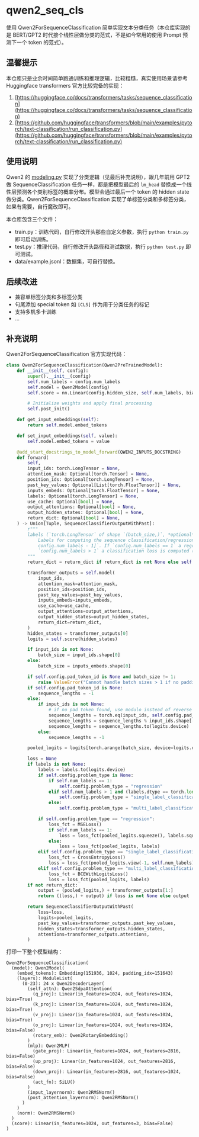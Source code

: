 # qwen2_seq_cls
使用 Qwen2ForSequenceClassification 简单实现文本分类任务（本仓库实现的是 BERT/GPT2 时代接个线性层做分类的范式，不是如今常用的使用 Prompt 预测下一个 token 的范式）。

## 温馨提示
本仓库只是业余时间简单跑通训练和推理逻辑，比较粗糙，真实使用场景请参考 Huggingface transformers 官方比较完备的实现：
1. [https://huggingface.co/docs/transformers/tasks/sequence_classification](https://huggingface.co/docs/transformers/tasks/sequence_classification)
2. [https://github.com/huggingface/transformers/blob/main/examples/pytorch/text-classification/run_classification.py](https://github.com/huggingface/transformers/blob/main/examples/pytorch/text-classification/run_classification.py)

## 使用说明
Qwen2 的 [modeling.py](https://github.com/huggingface/transformers/blob/main/src/transformers/models/qwen2/modeling_qwen2.py#L1279) 实现了分类逻辑（见最后补充说明），跟几年前用 GPT2 做 SequenceClassification 任务一样，都是把模型最后的 `lm_head` 替换成一个线性层预测各个类别标签的概率分布。模型会通过最后一个 token 的 hidden state 做分类。Qwen2ForSequenceClassification 实现了单标签分类和多标签分类，如果有需要，自行魔改即可。

本仓库包含三个文件：
- train.py：训练代码，自行修改开头那些自定义参数，执行 `python train.py` 即可启动训练。
- test.py：推理代码，自行修改开头路径和测试数据，执行 `python test.py` 即可测试。
- data/example.jsonl：数据集，可自行替换。

## 后续改进
- 兼容单标签分类和多标签分类
- 句尾添加 special token 如 `[CLS]` 作为用于分类任务的标记
- 支持多机多卡训练
- ...

## 补充说明
Qwen2ForSequenceClassification 官方实现代码：
```python
class Qwen2ForSequenceClassification(Qwen2PreTrainedModel):
    def __init__(self, config):
        super().__init__(config)
        self.num_labels = config.num_labels
        self.model = Qwen2Model(config)
        self.score = nn.Linear(config.hidden_size, self.num_labels, bias=False)

        # Initialize weights and apply final processing
        self.post_init()

    def get_input_embeddings(self):
        return self.model.embed_tokens

    def set_input_embeddings(self, value):
        self.model.embed_tokens = value

    @add_start_docstrings_to_model_forward(QWEN2_INPUTS_DOCSTRING)
    def forward(
        self,
        input_ids: torch.LongTensor = None,
        attention_mask: Optional[torch.Tensor] = None,
        position_ids: Optional[torch.LongTensor] = None,
        past_key_values: Optional[List[torch.FloatTensor]] = None,
        inputs_embeds: Optional[torch.FloatTensor] = None,
        labels: Optional[torch.LongTensor] = None,
        use_cache: Optional[bool] = None,
        output_attentions: Optional[bool] = None,
        output_hidden_states: Optional[bool] = None,
        return_dict: Optional[bool] = None,
    ) -> Union[Tuple, SequenceClassifierOutputWithPast]:
        r"""
        labels (`torch.LongTensor` of shape `(batch_size,)`, *optional*):
            Labels for computing the sequence classification/regression loss. Indices should be in `[0, ...,
            config.num_labels - 1]`. If `config.num_labels == 1` a regression loss is computed (Mean-Square loss), If
            `config.num_labels > 1` a classification loss is computed (Cross-Entropy).
        """
        return_dict = return_dict if return_dict is not None else self.config.use_return_dict

        transformer_outputs = self.model(
            input_ids,
            attention_mask=attention_mask,
            position_ids=position_ids,
            past_key_values=past_key_values,
            inputs_embeds=inputs_embeds,
            use_cache=use_cache,
            output_attentions=output_attentions,
            output_hidden_states=output_hidden_states,
            return_dict=return_dict,
        )
        hidden_states = transformer_outputs[0]
        logits = self.score(hidden_states)

        if input_ids is not None:
            batch_size = input_ids.shape[0]
        else:
            batch_size = inputs_embeds.shape[0]

        if self.config.pad_token_id is None and batch_size != 1:
            raise ValueError("Cannot handle batch sizes > 1 if no padding token is defined.")
        if self.config.pad_token_id is None:
            sequence_lengths = -1
        else:
            if input_ids is not None:
                # if no pad token found, use modulo instead of reverse indexing for ONNX compatibility
                sequence_lengths = torch.eq(input_ids, self.config.pad_token_id).int().argmax(-1) - 1
                sequence_lengths = sequence_lengths % input_ids.shape[-1]
                sequence_lengths = sequence_lengths.to(logits.device)
            else:
                sequence_lengths = -1

        pooled_logits = logits[torch.arange(batch_size, device=logits.device), sequence_lengths]

        loss = None
        if labels is not None:
            labels = labels.to(logits.device)
            if self.config.problem_type is None:
                if self.num_labels == 1:
                    self.config.problem_type = "regression"
                elif self.num_labels > 1 and (labels.dtype == torch.long or labels.dtype == torch.int):
                    self.config.problem_type = "single_label_classification"
                else:
                    self.config.problem_type = "multi_label_classification"

            if self.config.problem_type == "regression":
                loss_fct = MSELoss()
                if self.num_labels == 1:
                    loss = loss_fct(pooled_logits.squeeze(), labels.squeeze())
                else:
                    loss = loss_fct(pooled_logits, labels)
            elif self.config.problem_type == "single_label_classification":
                loss_fct = CrossEntropyLoss()
                loss = loss_fct(pooled_logits.view(-1, self.num_labels), labels.view(-1))
            elif self.config.problem_type == "multi_label_classification":
                loss_fct = BCEWithLogitsLoss()
                loss = loss_fct(pooled_logits, labels)
        if not return_dict:
            output = (pooled_logits,) + transformer_outputs[1:]
            return ((loss,) + output) if loss is not None else output

        return SequenceClassifierOutputWithPast(
            loss=loss,
            logits=pooled_logits,
            past_key_values=transformer_outputs.past_key_values,
            hidden_states=transformer_outputs.hidden_states,
            attentions=transformer_outputs.attentions,
        )
```

打印一下整个模型结构：
```
Qwen2ForSequenceClassification(
  (model): Qwen2Model(
    (embed_tokens): Embedding(151936, 1024, padding_idx=151643)
    (layers): ModuleList(
      (0-23): 24 x Qwen2DecoderLayer(
        (self_attn): Qwen2SdpaAttention(
          (q_proj): Linear(in_features=1024, out_features=1024, bias=True)
          (k_proj): Linear(in_features=1024, out_features=1024, bias=True)
          (v_proj): Linear(in_features=1024, out_features=1024, bias=True)
          (o_proj): Linear(in_features=1024, out_features=1024, bias=False)
          (rotary_emb): Qwen2RotaryEmbedding()
        )
        (mlp): Qwen2MLP(
          (gate_proj): Linear(in_features=1024, out_features=2816, bias=False)
          (up_proj): Linear(in_features=1024, out_features=2816, bias=False)
          (down_proj): Linear(in_features=2816, out_features=1024, bias=False)
          (act_fn): SiLU()
        )
        (input_layernorm): Qwen2RMSNorm()
        (post_attention_layernorm): Qwen2RMSNorm()
      )
    )
    (norm): Qwen2RMSNorm()
  )
  (score): Linear(in_features=1024, out_features=3, bias=False)
)
```
